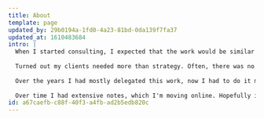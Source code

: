 ```yaml
---
title: About
template: page
updated_by: 29b0194a-1fd0-4a23-81bd-0da139f7fa37
updated_at: 1610483684
intro: |
  When I started consulting, I expected that the work would be similar to my experience in-house. I would work with the team, provide third-party insight and ideas around marketing strategy, and enjoy working with a wide variety of companies. 
  
  Turned out my clients needed more than strategy. Often, there was no team (or a very small team). They needed help executing. I had to get shit done, and everything needed to be measured, tested, evaluated, and iterated. 
  
  Over the years I had mostly delegated this work, now I had to do it myself. The result was a lot of learning curves. How to build and maintain landing page servers, audit sites for SEO, optimize PPC campaigns, evaluate reviews using natural language processing, conduct sentiment analysis on social networks, perform A/B testing on landing pages, configure Google Tag Manager and Analytics, and on and on. 
  
  Over time I had extensive notes, which I'm moving online. Hopefully it'll be helpful.
id: a67caefb-c88f-40f3-a4fb-ad2b5edb820c
---
```

